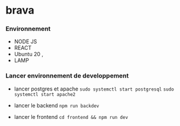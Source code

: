 # brava

### Environnement

- NODE JS
- REACT
- Ubuntu 20 ,
- LAMP

### Lancer environnement de developpement

- lancer postgres et apache
  `sudo systemctl start postgresql`
  `sudo systemctl start apache2`

- lancer le backend
  `npm run backdev`
- lancer le frontend
  `cd frontend && npm run dev`
